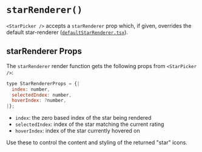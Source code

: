 # `starRenderer()`

`<StarPicker />` accepts a `starRenderer` prop which, if given, overrides the default star-renderer ([`defaultStarRenderer.tsx`](/src/defaultStarRenderer.tsx)).

## starRenderer Props

The `starRenderer` render function gets the following props from `<StarPicker />`:

```js
type StarRendererProps = {|
  index: number,
  selectedIndex: number,
  hoverIndex: ?number,
|};
```

- `index`: the zero based index of the star being rendered
- `selectedIndex`: index of the star matching the current rating
- `hoverIndex`: index of the star currently hovered on

Use these to control the content and styling of the returned "star" icons.

